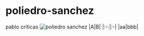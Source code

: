 # poliedro-sanchez
pablo criticas
![poliedro sanchez](https://github.com/user-attachments/assets/4b0fa7d3-a6c6-4027-9b3f-d425e53e04c5)
|A|B|
|:-:|:-|
|aa|bbb|
